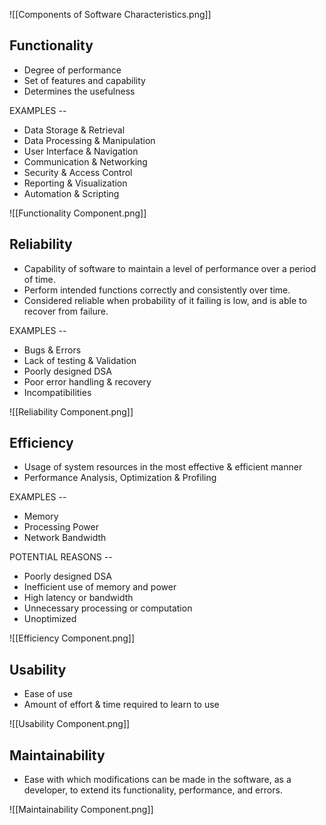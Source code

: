 
![[Components of Software Characteristics.png]]

## Functionality

- Degree of performance
- Set of features and capability
- Determines the usefulness

EXAMPLES -- 
- Data Storage & Retrieval
- Data Processing & Manipulation
- User Interface & Navigation
- Communication & Networking
- Security & Access Control
- Reporting & Visualization
- Automation & Scripting

 ![[Functionality Component.png]]
## Reliability

- Capability of software to maintain a level of performance over a period of time.
- Perform intended functions correctly and consistently over time.
- Considered reliable when probability of it failing is low, and is able to recover from failure.

EXAMPLES -- 
- Bugs & Errors
- Lack of testing & Validation
- Poorly designed DSA
- Poor error handling & recovery
- Incompatibilities

![[Reliability Component.png]]

## Efficiency

- Usage of system resources in the most effective & efficient manner
- Performance Analysis, Optimization & Profiling

EXAMPLES -- 
- Memory
- Processing Power
- Network Bandwidth

POTENTIAL REASONS --
- Poorly designed DSA
- Inefficient use of memory and power
- High latency or bandwidth
- Unnecessary processing or computation
- Unoptimized

![[Efficiency Component.png]]

## Usability

- Ease of use
- Amount of effort & time required to learn to use

![[Usability Component.png]]

## Maintainability

- Ease with which modifications can be made in the software, as a developer, to extend its functionality, performance, and errors.

![[Maintainability Component.png]]